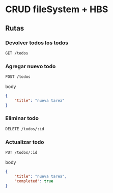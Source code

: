 # CRUD fileSystem + HBS

## Rutas

### Devolver todos los todos
```sh
GET /todos
```

### Agregar nuevo todo
```sh
POST /todos
```

body
```json
{
    "title": "nueva tarea"
}
```

### Eliminar todo
```sh
DELETE /todos/:id
```

### Actualizar todo
```sh
PUT /todos/:id
```

body
```json
{
    "title": "nueva tarea",
    "completed": true
}
```